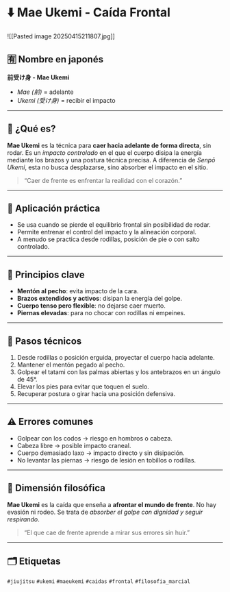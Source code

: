 
# ⬇️ Mae Ukemi - Caída Frontal


![[Pasted image 20250415211807.jpg]]

## 🈶 Nombre en japonés

**前受け身 - Mae Ukemi**  
- *Mae (前)* = adelante  
- *Ukemi (受け身)* = recibir el impacto

---

## 🎌 ¿Qué es?

**Mae Ukemi** es la técnica para **caer hacia adelante de forma directa**, sin rodar. Es un *impacto controlado* en el que el cuerpo disipa la energía mediante los brazos y una postura técnica precisa. A diferencia de *Senpō Ukemi*, esta no busca desplazarse, sino absorber el impacto en el sitio.

> “Caer de frente es enfrentar la realidad con el corazón.”

---

## 🥋 Aplicación práctica

- Se usa cuando se pierde el equilibrio frontal sin posibilidad de rodar.
- Permite entrenar el control del impacto y la alineación corporal.
- A menudo se practica desde rodillas, posición de pie o con salto controlado.

---

## 🧠 Principios clave

- **Mentón al pecho**: evita impacto de la cara.
- **Brazos extendidos y activos**: disipan la energía del golpe.
- **Cuerpo tenso pero flexible**: no dejarse caer muerto.
- **Piernas elevadas**: para no chocar con rodillas ni empeines.

---

## 🔄 Pasos técnicos

1. Desde rodillas o posición erguida, proyectar el cuerpo hacia adelante.
2. Mantener el mentón pegado al pecho.
3. Golpear el tatami con las palmas abiertas y los antebrazos en un ángulo de 45°.
4. Elevar los pies para evitar que toquen el suelo.
5. Recuperar postura o girar hacia una posición defensiva.

---

## ⚠️ Errores comunes

- Golpear con los codos → riesgo en hombros o cabeza.
- Cabeza libre → posible impacto craneal.
- Cuerpo demasiado laxo → impacto directo y sin disipación.
- No levantar las piernas → riesgo de lesión en tobillos o rodillas.

---

## 🧘 Dimensión filosófica

**Mae Ukemi** es la caída que enseña a **afrontar el mundo de frente**. No hay evasión ni rodeo. Se trata de *absorber el golpe con dignidad y seguir respirando*.

> “El que cae de frente aprende a mirar sus errores sin huir.”

---

## 🗂️ Etiquetas

`#jiujitsu` `#ukemi` `#maeukemi` `#caidas` `#frontal` `#filosofia_marcial`
